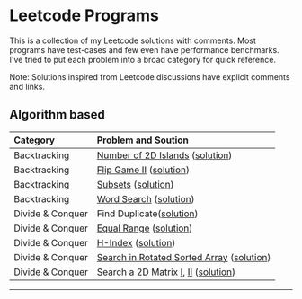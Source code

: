 Leetcode Programs
===================
This is a collection of my Leetcode solutions with comments. Most programs have test-cases and few even have performance benchmarks. I've tried to put each problem into a broad category for quick reference.

Note: Solutions inspired from Leetcode discussions have explicit comments and links.

Algorithm based
--------------------------------------------
| Category          | Problem and Soution                          |
|:------------------|:---------------------------------------------|
| Backtracking      | [Number of 2D Islands](https://leetcode.com/problems/number-of-islands/) ([solution](./algo_backtrack_2D_number_of_islands.cc))             |
| Backtracking      | [Flip Game II](https://leetcode.com/problems/flip-game-ii/) ([solution](./algo_backtrack_flipgame2.cc))   |
| Backtracking      | [Subsets](https://leetcode.com/problems/subsets/) ([solution](./algo_backtrack_subsets.cc))               |
| Backtracking      | [Word Search](https://leetcode.com/problems/word-search/) ([solution](./algo_backtrack_word_search.cc))   |
| Divide & Conquer  | Find Duplicate([solution](./algo_dc_elem_appear_once_in_sorted_arr.cc))                                   |
| Divide & Conquer  | [Equal Range](https://leetcode.com/problems/search-for-a-range/) ([solution](./algo_dc_equal_range.cc))   |
| Divide & Conquer  | [H-Index](https://leetcode.com/problems/h-index/) ([solution](./algo_dc_h_index.cc))                      |
| Divide & Conquer  | [Search in Rotated Sorted Array](https://leetcode.com/problems/search-in-rotated-sorted-array/) ([solution](./algo_dc_rotated_array_search.cc))                                                                                 |
| Divide & Conquer  | Search a 2D Matrix [I](https://leetcode.com/problems/search-a-2d-matrix/),  [II](https://leetcode.com/problems/search-a-2d-matrix-ii/) ([solution](./algo_dc_search_2D_matrix_i_ii.cc))                     |


----------------------------------------------------------------------------------------
